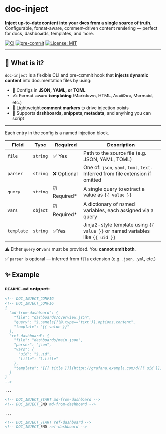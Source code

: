 # doc-inject

**Inject up-to-date content into your docs from a single source of truth.**
Configurable, format-aware, comment-driven content rendering — perfect for docs, dashboards, templates, and more.

[![CI](https://github.com/iilei/doc-inject/actions/workflows/ci.yml/badge.svg)](https://github.com/iilei/doc-inject/actions/workflows/ci.yml)
[![pre-commit](https://img.shields.io/badge/pre--commit-enabled-brightgreen.svg)](https://pre-commit.com/)
[![License: MIT](https://img.shields.io/badge/license-MIT-blue.svg)](LICENSE)

---

## 🚀 What is it?

`doc-inject` is a flexible CLI and pre-commit hook that **injects dynamic content** into documentation files by using:

- 🧩 Configs in **JSON, YAML, or TOML**
- ✍️ Format-aware **templating** (Markdown, HTML, AsciiDoc, Mermaid, etc.)
- 💬 Lightweight **comment markers** to drive injection points
- 🔁 Supports **dashboards, snippets, metadata**, and anything you can script

---

Each entry in the config is a named injection block.

| Field      | Type     | Required                          | Description                                                                     |
| ---------- | -------- | --------------------------------- | ------------------------------------------------------------------------------- |
| `file`     | `string` | :white_check_mark: Yes            | Path to the source file (e.g. JSON, YAML, TOML)                                 |
| `parser`   | `string` | :x:  Optional                     | One of: `json`, `yaml`, `toml`, `text`. Inferred from file extension if omitted |
| `query`    | `string` | :ballot_box_with_check: Required* | A single query to extract a value as `{{ value }}`                              |
| `vars`     | `object` | :ballot_box_with_check: Required* | A dictionary of named variables, each assigned via a query                      |
| `template` | `string` | :white_check_mark:Yes             | Jinja2-style template using `{{ value }}` or named variables like `{{ uid }}`   |

:warning: Either `query` **or** `vars` must be provided. You **cannot omit both**.

:white_check_mark: `parser` is optional — inferred from `file` extension (e.g. `.json`, `.yml`, etc.)


## ✨ Example

### `README.md` snippet:
```markdown
<!-- DOC_INJECT_CONFIG
<!-- DOC_INJECT_CONFIG
{
  "md-from-dashboard": {
    "file": "dashboards/overview.json",
    "query": "$.panels[?(@.type=='text')].options.content",
    "template": "{{ value }}"
  },
  "ref-dashboard": {
    "file": "dashboards/main.json",
    "parser": "json",
    "vars": {
      "uid": "$.uid",
      "title": "$.title"
    },
    "template": "[{{ title }}](https://grafana.example.com/d/{{ uid }})"
  }
}
-->

...

<!-- DOC_INJECT_START md-from-dashboard -->
<!-- DOC_INJECT_END md-from-dashboard -->

...

<!-- DOC_INJECT_START ref-dashboard -->
<!-- DOC_INJECT_END ref-dashboard -->

```

